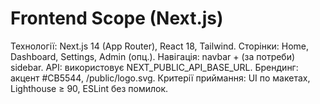 # Frontend Scope (Next.js)
Технології: Next.js 14 (App Router), React 18, Tailwind.
Сторінки: Home, Dashboard, Settings, Admin (опц.).
Навігація: navbar + (за потреби) sidebar.
API: використовує NEXT_PUBLIC_API_BASE_URL.
Брендинг: акцент #CB5544, /public/logo.svg.
Критерії приймання: UI по макетах, Lighthouse ≥ 90, ESLint без помилок.